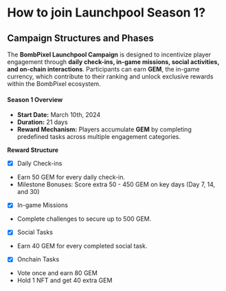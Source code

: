 # How to join Launchpool Season 1?

## Campaign Structures and Phases

The **BombPixel Launchpool Campaign** is designed to incentivize player engagement through **daily check-ins, in-game missions, social activities, and on-chain interactions**. Participants can earn **GEM**, the in-game currency, which contribute to their ranking and unlock exclusive rewards within the BombPixel ecosystem.

#### **Season 1 Overview**

* **Start Date:** March 10th, 2024
* **Duration:** 21 days
* **Reward Mechanism:** Players accumulate **GEM** by completing predefined tasks across multiple engagement categories.

**Reward Structure**

* [x] Daily Check-ins

- Earn 50 GEM for every daily check-in.
- Milestone Bonuses: Score extra 50 - 450 GEM on key days (Day 7, 14, and 30)

* [x] In-game Missions

- Complete challenges to secure up to 500 GEM.

* [x] Social Tasks

- Earn 40 GEM for every completed social task.

* [x] Onchain Tasks

- Vote once and earn 80 GEM
- Hold 1 NFT and get 40 extra GEM
